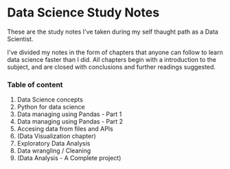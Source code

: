 # Data Science Study Notes
These are the study notes I've taken during my self thaught path as a Data Scientist.

I've divided my notes in the form of chapters that anyone can follow to learn data science faster than I did. All chapters begin with a introduction to the subject, and are closed with conclusions and further readings suggested. 

### Table of content

1. Data Science concepts
2. Python for data science
3. Data managing using Pandas - Part 1
4. Data managing using Pandas - Part 2
5. Accesing data from files and APIs
6. (Data Visualization chapter)
7. Exploratory Data Analysis
8. Data wrangling / Cleaning
9. (Data Analysis - A Complete project)
